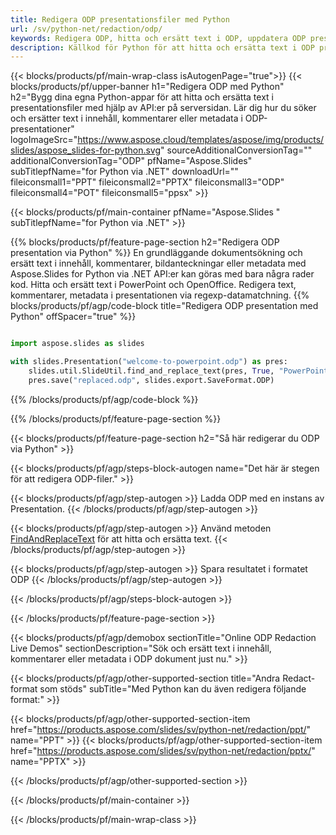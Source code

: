 ```yaml
---
title: Redigera ODP presentationsfiler med Python
url: /sv/python-net/redaction/odp/
keywords: Redigera ODP, hitta och ersätt text i ODP, uppdatera ODP presentation
description: Källkod för Python för att hitta och ersätta text i ODP presentation.
---
```


{{< blocks/products/pf/main-wrap-class isAutogenPage="true">}}
{{< blocks/products/pf/upper-banner h1="Redigera ODP med Python" h2="Bygg dina egna Python-appar för att hitta och ersätta text i presentationsfiler med hjälp av API:er på serversidan. Lär dig hur du söker och ersätter text i innehåll, kommentarer eller metadata i ODP-presentationer" logoImageSrc="https://www.aspose.cloud/templates/aspose/img/products/slides/aspose_slides-for-python.svg" sourceAdditionalConversionTag="" additionalConversionTag="ODP" pfName="Aspose.Slides" subTitlepfName="for Python via .NET" downloadUrl="" fileiconsmall1="PPT" fileiconsmall2="PPTX" fileiconsmall3="ODP" fileiconsmall4="POT" fileiconsmall5="ppsx" >}}

{{< blocks/products/pf/main-container pfName="Aspose.Slides " subTitlepfName="for Python via .NET" >}}

{{% blocks/products/pf/feature-page-section  h2="Redigera ODP presentation via Python" %}}
En grundläggande dokumentsökning och ersätt text i innehåll, kommentarer, bildanteckningar eller metadata med Aspose.Slides for Python via .NET API:er kan göras med bara några rader kod. Hitta och ersätt text i PowerPoint och OpenOffice. Redigera text, kommentarer, metadata i presentationen via regexp-datamatchning.
{{% blocks/products/pf/agp/code-block title="Redigera ODP presentation med Python" offSpacer="true" %}}

```py

import aspose.slides as slides

with slides.Presentation("welcome-to-powerpoint.odp") as pres:
    slides.util.SlideUtil.find_and_replace_text(pres, True, "PowerPoint", "Aspose.Slides", None)
    pres.save("replaced.odp", slides.export.SaveFormat.ODP)
```

{{% /blocks/products/pf/agp/code-block %}}

{{% /blocks/products/pf/feature-page-section %}}

{{< blocks/products/pf/feature-page-section  h2="Så här redigerar du ODP via Python" >}}

{{< blocks/products/pf/agp/steps-block-autogen name="Det här är stegen för att redigera ODP-filer." >}}

{{< blocks/products/pf/agp/step-autogen >}}
Ladda ODP med en instans av Presentation.
{{< /blocks/products/pf/agp/step-autogen >}}

{{< blocks/products/pf/agp/step-autogen >}}
Använd metoden [FindAndReplaceText](https://reference.aspose.com/slides/python-net/aspose.slides.util/slideutil/) för att hitta och ersätta text.
{{< /blocks/products/pf/agp/step-autogen >}}

{{< blocks/products/pf/agp/step-autogen >}}
Spara resultatet i formatet ODP
{{< /blocks/products/pf/agp/step-autogen >}}

{{< /blocks/products/pf/agp/steps-block-autogen >}}

{{< /blocks/products/pf/feature-page-section >}}

{{< blocks/products/pf/agp/demobox sectionTitle="Online ODP Redaction Live Demos" sectionDescription="Sök och ersätt text i innehåll, kommentarer eller metadata i ODP dokument just nu." >}}

{{< blocks/products/pf/agp/other-supported-section title="Andra Redact-format som stöds" subTitle="Med Python kan du även redigera följande format:" >}}

{{< blocks/products/pf/agp/other-supported-section-item href="https://products.aspose.com/slides/sv/python-net/redaction/ppt/" name="PPT" >}}
{{< blocks/products/pf/agp/other-supported-section-item href="https://products.aspose.com/slides/sv/python-net/redaction/pptx/" name="PPTX" >}}


{{< /blocks/products/pf/agp/other-supported-section >}}

{{< /blocks/products/pf/main-container >}}
    
{{< /blocks/products/pf/main-wrap-class >}}
